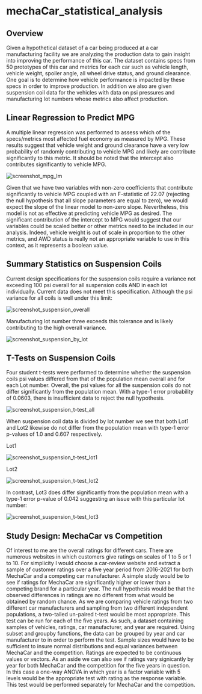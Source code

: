 # mechaCar_statistical_analysis

## Overview  
Given a hypothetical dataset of a car being produced at a car manufacturing facility we are analyzing the production data to gain insight into improving the performance of this car. The dataset contains specs from 50 prototypes of this car and metrics for each car such as vehicle length, vehicle weight, spoiler angle, all wheel drive status, and ground clearance. One goal is to determine how vehicle performance is impacted by these specs in order to improve production. In addition we also are given suspension coil data for the vehicles with data on psi pressures and manufacturing lot numbers whose metrics also affect production. 
## Linear Regression to Predict MPG  
A multiple linear regression was performed to assess which of the specs/metrics most affected fuel economy as measured by MPG.  These results suggest that vehicle weight and ground clearance have a very low probability of randomly contributing to vehicle MPG and likely are contribute significantly to this metric. It should be noted that the intercept also contributes significantly to vehicle MPG.  


![screenshot_mpg_lm](https://user-images.githubusercontent.com/60231630/149605998-e8300bde-bc52-47d5-8375-aa66d557eae3.png)  

Given that we have two variables with non-zero coefficients that contribute significantly to vehicle MPG coupled with an F-statistic of 22.07 (rejecting the null hypothesis that all slope parameters are equal to zero), we would expect the slope of the linear model to non-zero slope. Nevertheless, this model is not as effective at predicting vehicle MPG as desired. The significant contribution of the intercept to MPG would suggest that our variables could be scaled better or other metrics need to be included in our analysis. Indeed, vehicle weight is out of scale in proportion to the other metrics, and AWD status is really not an appropriate variable to use in this context, as it represents a boolean value.  

## Summary Statistics on Suspension Coils  
Current design specifications for the suspension coils require a variance not exceeding 100 psi overall for all suspension coils AND in each lot individually. Current data does not meet this specification. Although the psi variance for all coils is well under this limit:  

![screenshot_suspension_overall](https://user-images.githubusercontent.com/60231630/149608012-867c034e-c4fa-493f-8a98-60732ff5bfba.png)  

Manufacturing lot number three exceeds this tolerance and is likely contributing to the high overall variance.  

![screenshot_suspension_by_lot](https://user-images.githubusercontent.com/60231630/149608070-f3374f49-cb10-406f-ab29-ceb9397366e7.png)

## T-Tests on Suspension Coils  
Four student t-tests were performed to determine whether the suspension coils psi values differed from that of the population mean overall and for each Lot number. Overall, the psi values for all the suspension coils do not differ significantly from the population mean. With a type-1 error probability of 0.0603, there is insufficient data to reject the null hypothesis.  

![screenshot_suspension_t-test_all](https://user-images.githubusercontent.com/60231630/149611103-e74baf4c-3d39-494e-9ce7-e718ef989423.png)

When suspension coil data is divided by lot number we see that both Lot1 and Lot2 likewise do not differ from the population mean with type-1 error p-values of 1.0 and 0.607 respectively.  

Lot1  

![screenshot_suspension_t-test_lot1](https://user-images.githubusercontent.com/60231630/149611327-5d5e3bf2-2842-46f2-9455-d6e225b93adf.png)  

Lot2  

![screenshot_suspension_t-test_lot2](https://user-images.githubusercontent.com/60231630/149611333-e39d994d-24c5-4470-baa8-fd6960f8fd18.png)  

In contrast, Lot3 does differ significantly from the population mean with a type-1 error p-value of 0.042 suggesting an issue with this particular lot number:  

![screenshot_suspension_t-test_lot3](https://user-images.githubusercontent.com/60231630/149611373-fcbd1f84-f529-44d0-9bda-8fd68daa27e0.png)  

## Study Design: MechaCar vs Competition  

Of interest to me are the overall ratings for different cars.  There are numerous websites in which customers give ratings on scales of 1 to 5 or 1 to 10. For simplicity I would choose a car-review website and extract a sample of customer ratings over a five year period from 2016-2021 for both MechaCar and a competing car manufacturer. A simple study would be to see if ratings for MechaCar are significantly higher or lower than a competing brand for a particular year.  The null hypothesis would be that the observed differences in ratings are no different from what would be obtained by random chance. As we are comparing vehicle ratings from two different car manufacturers and sampling from two different independent populations, a two-tailed  un-paired t-test would be most appropriate. This test can be run for each of the five years.  As such, a dataset containing samples of vehicles, ratings, car manufacturer, and year are required. Using subset and groupby functions, the data can be grouped by year and car manufacturer to in order to perform the test. Sample sizes would have to be sufficient to insure normal distributions and  equal variances between MechaCar and the competition. Ratings are expected to be continuous values or vectors.  As an aside we can also see if ratings vary signicantly by year for both MechaCar and the competition for the five years in question. In this case a one-way ANOVA in which year is a factor variable with 5 levels would be the appropriate test with rating as the response variable. This test would be performed separately for MechaCar and the competition.


